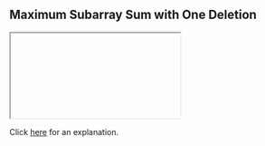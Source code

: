 ##  Maximum Subarray Sum with One Deletion 

<iframe></iframe>

Click [here](Explanation.md) for an explanation.

